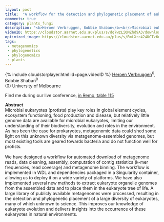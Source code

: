 ```yaml
---
layout: post
title:  "A workflow for the detection and phylogenetic placement of eukaryotes from metagenomes"
comments: true
category: plants_fungi
description: "<b>Heroen Verbruggen, Bobbie Shaban</b><br/>Microbial eukaryotes (protists) play key roles in ..."
videoID: https://cloudstor.aarnet.edu.au/plus/s/dq7wzLi0MZhd9A3/download
optimized_image: https://cloudstor.aarnet.edu.au/plus/s/RmLXrc424UCTz6d/download
tags:
 - metagenomics
 - phylogenetics
 - phylogenomics
 - plants
---
```

{% include cloudstorplayer.html id=page.videoID %}
[<u>Heroen Verbruggen</u>](http://phycoweb.net)<sup>0</sup>, Bobbie Shaban<sup>0</sup><br/>
\(0\) University of Melbourne

Find me during our live conference, [in Remo, table 115](https://remo.co)

<b>Abstract</b><br/>
Microbial eukaryotes \(protists\) play key roles in global element cycles, ecosystem functioning, food production and disease, but relatively little genome data are available for microbial eukaryotes, limiting our understanding of their biodiversity, evolution and roles in the environment. As has been the case for prokaryotes, metagenomic data could shed some light on this unknown diversity via metagenome-assembled genomes, but most existing tools are geared towards bacteria and do not function well for protists.<br/><br/>We have designed a workflow for automated download of metagenome reads, data cleaning, assembly, computation of contig statistics \(k-mer frequencies, read coverage\) and metagenome binning. The workflow is implemented in WDL and dependencies packaged in a Singularity container, allowing us to deploy it on a wide variety of platforms. We have also implemented several new methods to extract eukaryote organelle genomes from the assembled data and to place them in the eukaryote tree of life. A large library of publicly available metagenomes were processed, resulting in the detection and phylogenetic placement of a large diversity of eukaryotes, many of which unknown to science. This improves our knowledge of eukaryote evolution and delivers insights into the occurrence of these eukaryotes in natural environments.
